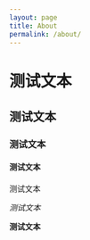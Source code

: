 ```yaml
---
layout: page
title: About
permalink: /about/
---
```


# 测试文本

## 测试文本

### 测试文本

#### 测试文本

测试文本

*测试文本*

**测试文本**
